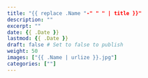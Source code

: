 ```yaml
---
title: "{{ replace .Name "-" " " | title }}"
description: ""
excerpt: ""
date: {{ .Date }}
lastmod: {{ .Date }}
draft: false # Set to false to publish
weight: 50
images: ["{{ .Name | urlize }}.jpg"]
categories: [""]
---
```

